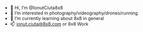 - 👋 Hi, I’m @IonutCiuta8x8
- 👀 I’m interested in photography/videography/drones/running
- 🌱 I’m currently learning about 8x8 in general
- 📫 ionut.ciuta@8x8.com or 8x8 Work

<!---
IonutCiuta8x8/IonutCiuta8x8 is a ✨ special ✨ repository because its `README.md` (this file) appears on your GitHub profile.
You can click the Preview link to take a look at your changes.
--->
